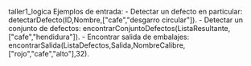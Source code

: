 taller1_logica
Ejemplos de entrada:
    - Detectar un defecto en particular:    detectarDefecto(ID,Nombre,["cafe","desgarro circular"]).
    - Detectar un conjunto de defectos:     encontrarConjuntoDefectos(ListaResultante,["cafe","hendidura"]).
    - Encontrar salida de embalajes:        encontrarSalida(ListaDefectos,Salida,NombreCalibre,["rojo","cafe","alto"],32).